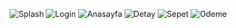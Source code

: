 ![Splash](https://user-images.githubusercontent.com/99819569/184378299-1d37890a-dd96-4f9b-9962-921b11134679.png) ![Login](https://user-images.githubusercontent.com/99819569/184378315-cc1860b2-5f99-44ba-89ca-bb1d7c04a2a4.png) ![Anasayfa](https://user-images.githubusercontent.com/99819569/184378321-84688174-aa62-4e16-ad93-c9df90b5f423.png)
![Detay](https://user-images.githubusercontent.com/99819569/184378319-539e20b7-7de4-4cad-ad0d-bd39547fbc9d.png) ![Sepet](https://user-images.githubusercontent.com/99819569/184378309-039ba400-b83d-4365-8cee-2f3c8dd29d9c.png) ![Odeme](https://user-images.githubusercontent.com/99819569/184378313-0c90c20d-4d15-425a-94af-3c80f8caad9c.png)



